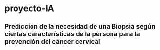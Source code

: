 # proyecto-IA
## Predicción de la necesidad de una Biopsia según ciertas características de la persona para la prevención del cáncer cervical
